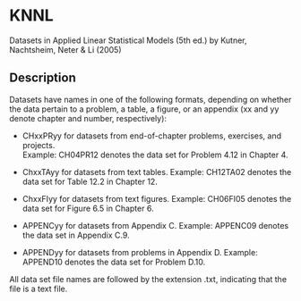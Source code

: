 # KNNL
Datasets in Applied Linear Statistical Models (5th ed.) by Kutner, Nachtsheim, Neter & Li (2005)

## Description
Datasets have names in one of the following formats, depending on whether the data pertain to a problem, a table, a figure, or an appendix (xx and yy denote chapter and number, respectively):

* CHxxPRyy for datasets from end-of-chapter problems, exercises, and projects.  
  Example: CH04PR12 denotes the data set for Problem 4.12 in Chapter 4.

* ChxxTAyy for datasets from text tables.
	Example: CH12TA02 denotes the data set for Table 12.2 in Chapter 12.

* ChxxFIyy for datasets from text figures.
	Example: CH06FI05 denotes the data set for Figure 6.5 in Chapter 6.

* APPENCyy for datasets from Appendix C.
	Example: APPENC09 denotes the data set in Appendix C.9.

* APPENDyy for datasets from problems in Appendix D.
	Example: APPEND10 denotes the data set for Problem D.10.

All data set file names are followed by the extension .txt, indicating that the file is a text file.
